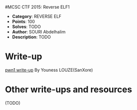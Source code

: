 #MCSC CTF 2015: Reverse ELF1

* **Category**: REVERSE ELF <br>
* **Points**: 100 <br>
* **Solves**: TODO <br>
* **Author**: SOURI Abdelhalim
* **Description**: TODO	

# Write-up 

[pwn1 write-up](https://github.com/djekmani/ctfs-write-up/blob/master/mcsc2015/pwn/pwn1/pwn1_writeup.MD) By Youness LOUZE(SanXore)

# Other write-ups and resources

(TODO)